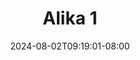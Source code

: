 --- 
title: "Alika 1"
description: "video  video bokep Alika 1 ig   terbaru"
date: 2024-08-02T09:19:01-08:00
file_code: "1nrvilns72od"
draft: false
cover: "8grrznjw1gvbntgx.jpg"
tags: ["Alika", "bokep-indo", "bokep-viral", "bokep-ig"]
length: 276
fld_id: "1483123"
foldername: "Alikah"
categories: ["Alikah"]
views: 0
---